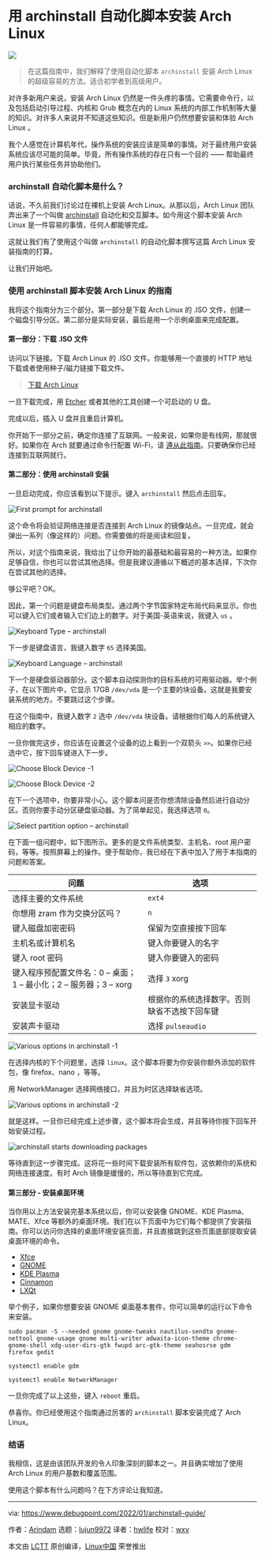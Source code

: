 [#]: subject: "Installing Arch Linux Using archinstall Automated Script [Complete Guide]"
[#]: via: "https://www.debugpoint.com/2022/01/archinstall-guide/"
[#]: author: "Arindam https://www.debugpoint.com/author/admin1/"
[#]: collector: "lujun9972"
[#]: translator: "hwlife"
[#]: reviewer: "wxy"
[#]: publisher: "wxy"
[#]: url: "https://linux.cn/article-14444-1.html"

用 archinstall 自动化脚本安装 Arch Linux
======

![](https://img.linux.net.cn/data/attachment/album/202204/08/084638i8vp81c1zpxpw6i8.jpg)

> 在这篇指南中，我们解释了使用自动化脚本 `archinstall` 安装 Arch Linux 的超级容易的方法。适合初学者到高级用户。

对许多新用户来说，安装 Arch Linux 仍然是一件头疼的事情。它需要命令行，以及包括启动引导过程、内核和 Grub 概念在内的 Linux 系统的内部工作机制等大量的知识。对许多人来说并不知道这些知识。但是新用户仍然想要安装和体验 Arch Linux 。

我个人感觉在计算机年代，操作系统的安装应该是简单的事情。对于最终用户安装系统应该尽可能的简单。毕竟，所有操作系统的存在只有一个目的 —— 帮助最终用户执行某些任务并协助他们。　

### archinstall 自动化脚本是什么？

话说，不久前我们讨论过在裸机上安装 Arch Linux。从那以后，Arch Linux 团队弄出来了一个叫做 [archinstall][1] 自动化和交互脚本。如今用这个脚本安装 Arch Linux 是一件容易的事情，任何人都能够完成。

这就让我们有了使用这个叫做 `archinstall` 的自动化脚本撰写这篇 Arch Linux 安装指南的打算。

让我们开始吧。

### 使用 archinstall 脚本安装 Arch Linux 的指南

我将这个指南分为三个部分。第一部分是下载 Arch Linux 的 .ISO 文件，创建一个磁盘引导分区。第二部分是实际安装，最后是用一个示例桌面来完成配置。

#### 第一部分：下载 .ISO 文件

访问以下链接。下载 Arch Linux 的 .ISO 文件。你能够用一个直接的 HTTP 地址下载或者使用种子/磁力链接下载文件。

> [下载 Arch Linux][2]

一旦下载完成，用 [Etcher][3] 或者其他的工具创建一个可启动的 U 盘。

完成以后，插入 U 盘并且重启计算机。

你开始下一部分之前，确定你连接了互联网。一般来说，如果你是有线网，那就很好。如果你在 Arch 就要通过命令行配置 Wi-Fi，请 [遵从此指南][4]。只要确保你已经连接到互联网就行。

#### 第二部分：使用 archinstall 安装

一旦启动完成，你应该看到以下提示。键入 `archinstall` 然后点击回车。

![First prompt for archinstall][5]

这个命令将会验证网络连接是否连接到 Arch Linux 的镜像站点。一旦完成，就会弹出一系列（像这样的）问题。你需要做的将是阅读和回复。

所以，对这个指南来说，我给出了让你开始的最基础和最容易的一种方法。如果你足够自信，你也可以尝试其他选择。但是我建议遵循以下概述的基本选择，下次你在尝试其他的选择。

够公平吧？OK。

因此，第一个问题是键盘布局类型。通过两个字节国家特定布局代码来显示。你也可以键入它们或者输入它们边上的数字。对于美国-英语来说，我键入 `us` 。

![Keyboard Type – archinstall][6]

下一步是键盘语言，我键入数字 `65` 选择美国。

![Keyboard Language – archinstall][7]

下一个是硬盘驱动器部分。这个脚本自动探测你的目标系统的可用驱动器。举个例子，在以下图片中，它显示 17GB `/dev/vda` 是一个主要的块设备。这就是我要安装系统的地方。不要跳过这个步骤。

在这个指南中，我键入数字 `2` 选中 `/dev/vda` 块设备。请根据你们每人的系统键入相应的数字。

一旦你做完这步，你应该在设置这个设备的边上看到一个双箭头 `>>`。如果你已经选中它，按下回车键进入下一步。

![Choose Block Device -1][9]

![Choose Block Device -2][10]

在下一个选项中，你要非常小心。这个脚本问是否你想清除设备然后进行自动分区。否则你要手动分区硬盘驱动器。为了简单起见，我选择选项 `0`。

![Select partition option – archinstall][11]

在下面一组问题中，如下图所示。更多的是文件系统类型、主机名、root 用户密码，等等。按照屏幕上的操作。便于帮助你，我已经在下表中加入了用于本指南的问题和答案。

问题 | 选项
---|---
选择主要的文件系统 | `ext4`
你想用 zram 作为交换分区吗？| `n`
键入磁盘加密密码 | 保留为空直接按下回车
主机名或计算机名 | 键入你要键入的名字
键入 root 密码 | 键入你要键入的密码
键入程序预配置文件名：0 – 桌面；1 – 最小化；2 – 服务器；3 – xorg | 选择 `3` xorg
安装显卡驱动 | 根据你的系统选择数字。否则缺省不选按下回车键 
安装声卡驱动 | 选择 `pulseaudio`

![Various options in archinstall -1][12]

在选择内核的下个问题里，选择 `linux`。这个脚本将要为你安装你额外添加的软件包，像 firefox、nano ，等等。

用 NetworkManager 选择网络接口，并且为时区选择缺省选项。

![Various options in archinstall -2][13]

就是这样。一旦你已经完成上述步骤，这个脚本将会生成，并且等待你按下回车开始安装过程。

![archinstall starts downloading packages][14]

等待直到这一步骤完成。这将花一些时间下载安装所有软件包，这依赖你的系统和网络连接速度。有时 Arch 镜像是缓慢的，所以等待直到它完成。

#### 第三部分 - 安装桌面环境

当你用以上方法安装完基本系统以后，你可以安装像 GNOME、KDE Plasma、MATE、Xfce 等额外的桌面环境。我们在以下页面中为它们每个都提供了安装指南。你可以访问你选择的桌面环境安装页面，并且直接跳到这些页面底部提取安装桌面环境的命令。

  * [Xfce][15]
  * [GNOME][16]
  * [KDE Plasma][17]
  * [Cinnamon][8]
  * [LXQt][18]

举个例子，如果你想要安装 GNOME 桌面基本套件，你可以简单的运行以下命令来安装。

```
sudo pacman -S --needed gnome gnome-tweaks nautilus-sendto gnome-nettool gnome-usage gnome multi-writer adwaita-icon-theme chrome-gnome-shell xdg-user-dirs-gtk fwupd arc-gtk-theme seahosrse gdm firefox gedit
```

```
systemctl enable gdm
```

```
systemctl enable NetworkManager
```

一旦你完成了以上这些，键入 `reboot` 重启。

恭喜你。你已经使用这个指南通过厉害的 `archinstall` 脚本安装完成了 Arch Linux。

### 结语

我相信，这是由该团队开发的令人印象深刻的脚本之一。并且确实增加了使用 Arch Linux 的用户基数和覆盖范围。

使用这个脚本有什么问题吗？在下方评论让我知道。

--------------------------------------------------------------------------------

via: https://www.debugpoint.com/2022/01/archinstall-guide/

作者：[Arindam][a]
选题：[lujun9972][b]
译者：[hwlife](https://github.com/hwlife)
校对：[wxy](https://github.com/wxy)

本文由 [LCTT](https://github.com/LCTT/TranslateProject) 原创编译，[Linux中国](https://linux.cn/) 荣誉推出

[a]: https://www.debugpoint.com/author/admin1/
[b]: https://github.com/lujun9972
[1]: https://github.com/archlinux/archinstall
[2]: https://archlinux.org/download/
[3]: https://www.debugpoint.com/2021/01/etcher-bootable-usb-linux/
[4]: https://www.debugpoint.com/2020/11/connect-wifi-terminal-linux/
[5]: https://www.debugpoint.com/wp-content/uploads/2022/01/image.png
[6]: https://www.debugpoint.com/wp-content/uploads/2022/01/Keyboard-Type-archinstall.jpg
[7]: https://www.debugpoint.com/wp-content/uploads/2022/01/Keyboard-Language-archinstall.jpg
[8]: https://www.debugpoint.com/2021/02/cinnamon-arch-linux-install/
[9]: https://www.debugpoint.com/wp-content/uploads/2022/01/Choose-Block-Device-1.jpg
[10]: https://www.debugpoint.com/wp-content/uploads/2022/01/Choose-Block-Device-2.jpg
[11]: https://www.debugpoint.com/wp-content/uploads/2022/01/Select-partition-option-archinstall.jpg
[12]: https://www.debugpoint.com/wp-content/uploads/2022/01/Various-options-in-archinstall-1.jpg
[13]: https://www.debugpoint.com/wp-content/uploads/2022/01/Various-options-in-archinstall-2.jpg
[14]: https://www.debugpoint.com/wp-content/uploads/2022/01/archinstall-starts-downloading-packages.jpg
[15]: https://www.debugpoint.com/2020/12/xfce-arch-linux-install-4-16/
[16]: https://www.debugpoint.com/2020/12/gnome-arch-linux-install/
[17]: https://www.debugpoint.com/2021/01/kde-plasma-arch-linux-install/
[18]: https://www.debugpoint.com/2020/12/lxqt-arch-linux-install/
[19]: https://t.me/debugpoint
[20]: https://twitter.com/DebugPoint
[21]: https://www.youtube.com/c/debugpoint?sub_confirmation=1
[22]: https://facebook.com/DebugPoint
